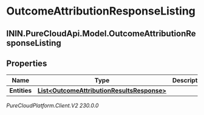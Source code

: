 # OutcomeAttributionResponseListing

## ININ.PureCloudApi.Model.OutcomeAttributionResponseListing

## Properties

|Name | Type | Description | Notes|
|------------ | ------------- | ------------- | -------------|
| **Entities** | [**List&lt;OutcomeAttributionResultsResponse&gt;**](OutcomeAttributionResultsResponse) |  | [optional] |



_PureCloudPlatform.Client.V2 230.0.0_
